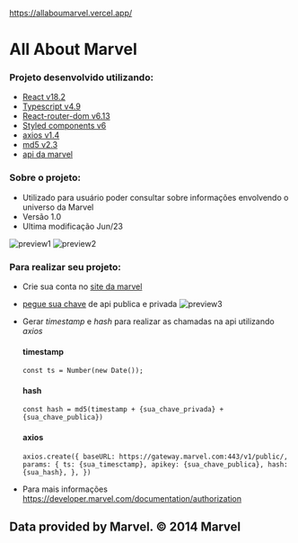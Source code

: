 https://allaboumarvel.vercel.app/
# All About Marvel
### Projeto desenvolvido utilizando:

- [React v18.2](https://facebook.github.io/create-react-app/docs/getting-started)
- [Typescript v4.9](https://www.typescriptlang.org/)
- [React-router-dom v6.13](https://reactrouter.com/en/main)
- [Styled components v6](https://styled-components.com/)
- [axios v1.4](https://axios-http.com/ptbr/docs/intro)
- [md5 v2.3](https://www.md5hashgenerator.com/)
- [api da marvel](https://developer.marvel.com/docs)

### Sobre o projeto:

- Utilizado para usuário poder consultar sobre informações envolvendo o universo da Marvel
- Versão 1.0
- Ultima modificação Jun/23

![preview1](https://github.com/TonyFilgueiras/marvel_project/assets/101405712/adc54749-2c4d-460f-b42f-46f5fbe89b0c)
![preview2](https://github.com/TonyFilgueiras/marvel_project/assets/101405712/92f478e5-4c8d-41dd-a0a2-4d791bd3cd98)


### Para realizar seu projeto:

- Crie sua conta no [site da marvel](https://developer.marvel.com/)
- [pegue sua chave](https://developer.marvel.com/account) de api publica e privada
![preview3](https://github.com/TonyFilgueiras/marvel_project/assets/101405712/c81965db-29fa-485a-a9b5-af382b547193)
- Gerar _timestamp_ e _hash_ para realizar as chamadas na api utilizando _axios_
  #### timestamp
  `const ts = Number(new Date());`
  #### hash
  `const hash = md5(timestamp + {sua_chave_privada} + {sua_chave_publica})`
  #### axios
  `axios.create({
    baseURL: https://gateway.marvel.com:443/v1/public/, 
    params: {
        ts: {sua_timesctamp},
        apikey: {sua_chave_publica},
        hash: {sua_hash},
        },
})`


 - Para mais informações https://developer.marvel.com/documentation/authorization


## Data provided by Marvel. © 2014 Marvel
